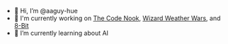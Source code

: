 - 👋 Hi, I’m @aaguy-hue
- 🔭 I'm currently working on [The Code Nook](https://www.thecodenook.org), [Wizard Weather Wars](https://github.com/The-Code-Nook/Wizard-Weather-Wars), and [8-Bit](https://github.com/The-Code-Nook/8-Bit)
- 🌱 I’m currently learning about AI

<!--
**aaguy-hue/aaguy-hue** is a ✨ _special_ ✨ repository because its `README.md` (this file) appears on your GitHub profile.

Here are some ideas to get you started:

- 🔭 I’m currently working on ...
- 🌱 I’m currently learning ...
- 👯 I’m looking to collaborate on ...
- 🤔 I’m looking for help with ...
- 💬 Ask me about ...
- 📫 How to reach me: ...
- 😄 Pronouns: ...
- ⚡ Fun fact: ...
-->
